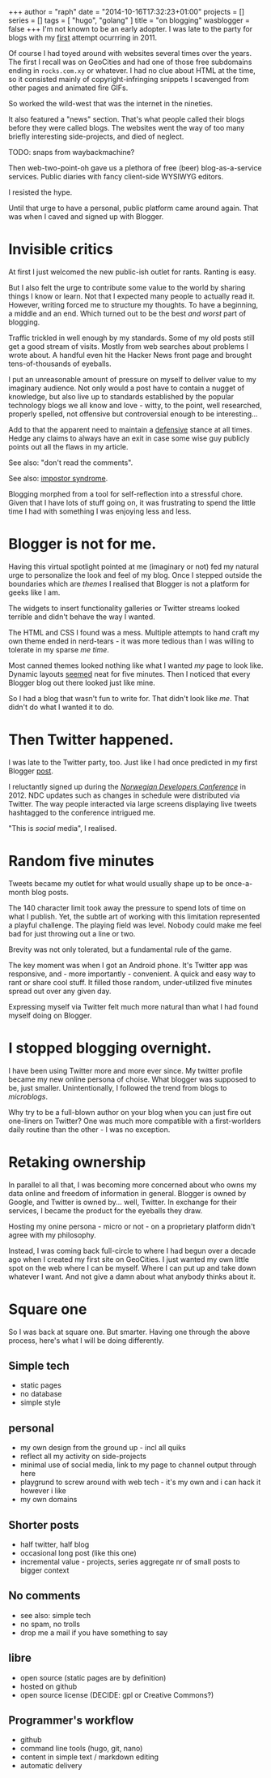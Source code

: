 +++
author = "raph"
date = "2014-10-16T17:32:23+01:00"
projects = []
series = []
tags = [ "hugo", "golang" ]
title = "on blogging"
wasblogger = false
+++
I'm not known to be an early adopter. I was late to the party for blogs with my [first](/blog/2011/02/just-do-it/) attempt ocurrring in 2011.

Of course I had toyed around with websites several times over the years. The first I recall was on GeoCities and had one of those free subdomains ending in `rocks.com.xy` or whatever. I had no clue about HTML at the time, so it consisted mainly of copyright-infringing snippets I scavenged from other pages and animated fire GIFs.

So worked the wild-west that was the internet in the nineties.

It also featured a "news" section. That's what people called their blogs before they were called blogs. The websites went the way of too many briefly interesting side-projects, and died of neglect.

TODO: snaps from waybackmachine?

Then web-two-point-oh gave us a plethora of free (beer) blog-as-a-service services. Public diaries with fancy client-side WYSIWYG editors.

I resisted the hype.

Until that urge to have a personal, public platform came around again. That was when I caved and signed up with Blogger.

# Invisible critics
At first I just welcomed the new public-ish outlet for rants. Ranting is easy.

But I also felt the urge to contribute some value to the world by sharing things I know or learn. Not that I expected many people to actually read it. However, writing forced me to structure my thoughts. To have a beginning, a middle and an end. Which turned out to be the best *and worst* part of blogging.

Traffic trickled in well enough by my standards. Some of my old posts still get a good stream of visits. Mostly from web searches about problems I wrote about. A handful even hit the Hacker News front page and brought tens-of-thousands of eyeballs.

I put an unreasonable amount of pressure on myself to deliver value to my imaginary audience. Not only would a post have to contain a nugget of knowledge, but also live up to standards established by the popular technology blogs we all know and love - witty, to the point, well researched, properly spelled, not offensive but controversial enough to be interesting...

Add to that the apparent need to maintain a [defensive](http://pchiusano.github.io/2014-10-11/defensive-writing) stance at all times. Hedge any claims to always have an exit in case some wise guy publicly points out all the flaws in my article.

See also: "don't read the comments".

See also: [impostor syndrome](https://en.wikipedia.org/wiki/Impostor_syndrome).

Blogging morphed from a tool for self-reflection into a stressful chore. Given that I have lots of stuff going on, it was frustrating to spend the little time I had with something I was enjoying less and less.

# Blogger is not for me.
Having this virtual spotlight pointed at me (imaginary or not) fed my natural urge to personalize the look and feel of my blog. Once I stepped outside the boundaries which are *themes* I realised that Blogger is not a platform for geeks like I am.

The widgets to insert functionality galleries or Twitter streams looked terrible and didn't behave the way I wanted.

The HTML and CSS I found was a mess. Multiple attempts to hand craft my own theme ended in nerd-tears - it was more tedious than I was willing to tolerate in my sparse *me time*.

Most canned themes looked nothing like what I wanted *my* page to look like. Dynamic layouts [seemed](/blog/2012/05/The-blog-gets-some-love/) neat for five minutes. Then I noticed that every Blogger blog out there looked just like mine.

So I had a blog that wasn't fun to write for. That didn't look like *me*. That didn't do what I wanted it to do.

# Then Twitter happened.
I was late to the Twitter party, too. Just like I had once predicted in my first Blogger [post](/blog/2011/02/just-do-it/).

I reluctantly signed up during the [*Norwegian Developers Conference*](http://www.ndcoslo.com/) in 2012. NDC updates such as changes in schedule were distributed via Twitter. The way people interacted via large screens displaying live tweets hashtagged to the conference intrigued me.

"This is *social* media", I realised.

# Random five minutes
Tweets became my outlet for what would usually shape up to be once-a-month blog posts.

The 140 character limit took away the pressure to spend lots of time on what I publish. Yet, the subtle art of working with this limitation represented a playful challenge. The playing field was level. Nobody could make me feel bad for just throwing out a line or two.

Brevity was not only tolerated, but a fundamental rule of the game.

The key moment was when I got an Android phone. It's Twitter app was responsive, and - more importantly - convenient. A quick and easy way to rant or share cool stuff. It filled those random, under-utilized five minutes spread out over any given day.

Expressing myself via Twitter felt much more natural than what I had found myself doing on Blogger.

# I stopped blogging overnight.
I have been using Twitter more and more ever since. My twitter profile became my new online persona of choise. What blogger was supposed to be, just smaller. Unintentionally, I followed the trend from blogs to *microblogs*.

Why try to be a full-blown author on your blog when you can just fire out one-liners on Twitter? One was much more compatible with a first-worlders daily routine than the other - I was no exception.

# Retaking ownership
In parallel to all that, I was becoming more concerned about who owns my data online and freedom of information in general. Blogger is owned by Google, and Twitter is owned by... well, Twitter. In exchange for their services, I became the product for the eyeballs they draw.

Hosting my onine persona - micro or not - on a proprietary platform didn't agree with my philosophy.

Instead, I was coming back full-circle to where I had begun over a decade ago when I created my first site on GeoCities. I just wanted my own little spot on the web where I can be myself. Where I can put up and take down whatever I want. And not give a damn about what anybody thinks about it.

# Square one
So I was back at square one. But smarter. Having one through the above process, here's what I will be doing differently.

## Simple tech
* static pages
* no database
* simple style

## personal
* my own design from the ground up - incl all quiks
* reflect all my activity on side-projects
* minimal use of social media, link to my page to channel output through here
* playgrund to screw around with web tech - it's my own and i can hack it however i like
* my own domains

## Shorter posts
* half twitter, half blog
* occasional long post (like this one)
* incremental value - projects, series aggregate nr of small posts to bigger context

## No comments
* see also: simple tech
* no spam, no trolls
* drop me a mail if you have something to say 

## libre
* open source (static pages are by definition)
* hosted on github
* open source license (DECIDE: gpl  or Creative Commons?)

## Programmer's workflow
* github
* command line tools (hugo, git, nano)
* content in simple text / markdown editing
* automatic delivery
